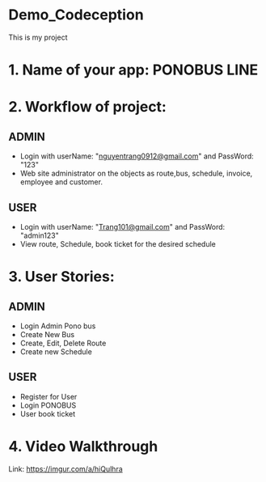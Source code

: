 # Demo_Codeception
This is my project
# 1. Name of your app: PONOBUS LINE
# 2. Workflow of  project: 
##  ADMIN
+ Login with userName: "nguyentrang0912@gmail.com" and PassWord: "123"
+ Web site administrator on the objects as route,bus, schedule, invoice, employee and customer.
##  USER
+ Login with userName: "Trang101@gmail.com" and PassWord: "admin123"
+ View route, Schedule, book ticket for the desired schedule
# 3. User Stories: 
##  ADMIN
+ Login Admin Pono bus
+ Create New Bus
+ Create, Edit, Delete Route
+ Create new Schedule
##  USER
+ Register for User
+ Login PONOBUS 
+ User book ticket
# 4. Video Walkthrough
Link: https://imgur.com/a/hiQulhra
